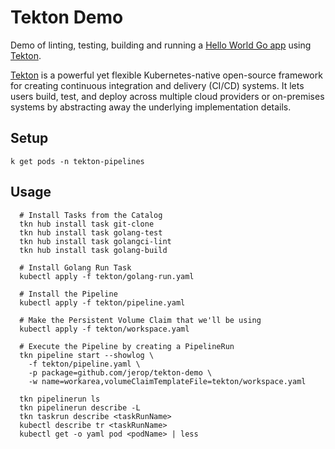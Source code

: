# Tekton Demo

Demo of linting, testing, building and running a [Hello World Go app](hello.go)
using [Tekton][tekton].

[Tekton][tekton] is a powerful yet flexible Kubernetes-native open-source framework for creating continuous integration
and delivery (CI/CD) systems. It lets users build, test, and deploy across multiple cloud providers or on-premises
systems by abstracting away the underlying implementation details.

## Setup

    k get pods -n tekton-pipelines


## Usage

      # Install Tasks from the Catalog
      tkn hub install task git-clone
      tkn hub install task golang-test
      tkn hub install task golangci-lint
      tkn hub install task golang-build

      # Install Golang Run Task 
      kubectl apply -f tekton/golang-run.yaml

      # Install the Pipeline
      kubectl apply -f tekton/pipeline.yaml

      # Make the Persistent Volume Claim that we'll be using 
      kubectl apply -f tekton/workspace.yaml
        
      # Execute the Pipeline by creating a PipelineRun
      tkn pipeline start --showlog \
        -f tekton/pipeline.yaml \
        -p package=github.com/jerop/tekton-demo \
        -w name=workarea,volumeClaimTemplateFile=tekton/workspace.yaml

      tkn pipelinerun ls
      tkn pipelinerun describe -L
      tkn taskrun describe <taskRunName>
      kubectl describe tr <taskRunName>
      kubectl get -o yaml pod <podName> | less

[tekton]: https://tekton.dev/